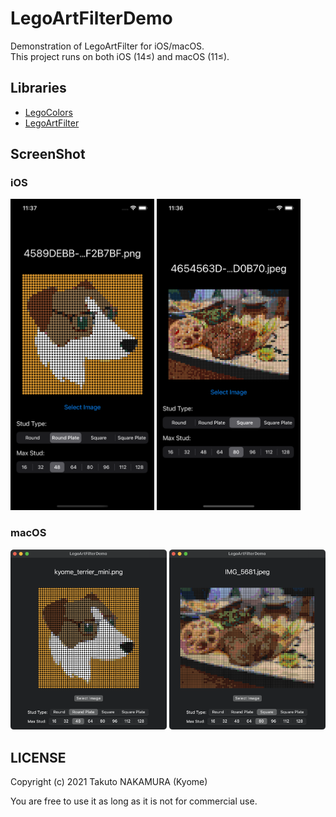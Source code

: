 # LegoArtFilterDemo

Demonstration of LegoArtFilter for iOS/macOS.<br/>
This project runs on both iOS (14≤) and macOS (11≤).

## Libraries

- [LegoColors](https://github.com/Kyome22/LegoColors)
- [LegoArtFilter](https://github.com/Kyome22/LegoArtFilter)

## ScreenShot

### iOS

<img src="screenshots/iphone_screenshot_1.png" width="230px" /> <img src="screenshots/iphone_screenshot_2.png" width="230px" />

### macOS

<img src="screenshots/mac_screenshot_1.png" width="250px" /> <img src="screenshots/mac_screenshot_2.png" width="250px" />

## LICENSE

Copyright (c) 2021 Takuto NAKAMURA (Kyome)

You are free to use it as long as it is not for commercial use.
